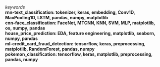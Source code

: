 <i>keywords</i> <br>
<b>
rnn-text_classification: tokenizer, keras, embedding, Conv1D, MaxPooling1D, LSTM, pandas, numpy, matplotlib <br>
cnn-face_classification: FaceNet, MTCNN, KNN, SVM, MLP, matplotlib, os, numpy, pandas <br>
house_price_prediction: EDA, feature engineering, matplotlib, seaborn, numpy, pandas <br>
ml-credit_card_fraud_detection: tensorflow, keras, preprocessing, matplotlib, RandomForest, pandas, numpy <br>
pokemon_classification: tensorflow, keras, matplotlib, preprocessing, pandas, numpy

